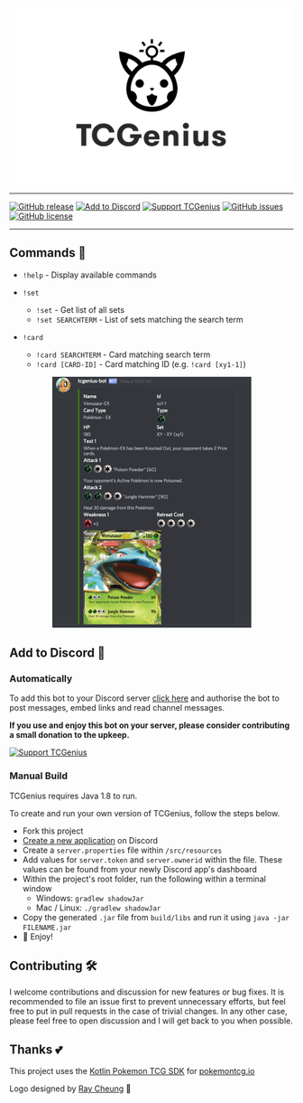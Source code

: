<p align="center" width="400">
    <img src="https://raw.githubusercontent.com/ed-george/TCGenius/master/files/logo.png">
</p>

--------------

[![GitHub release](https://img.shields.io/github/release/ed-george/TCGenius.svg)](https://github.com/ed-george/TCGenius/releases) [![Add to Discord](https://img.shields.io/badge/add%20to-discord-7289da.svg)](https://discordapp.com/oauth2/authorize?&client_id=448896569882705930&scope=bot&permissions=0) [![Support TCGenius](https://img.shields.io/badge/buy%20me%20a%20beer-via%20beerpay-f85d5d.svg)](https://beerpay.io/ed-george/TCGenius) [![GitHub issues](https://img.shields.io/github/issues/ed-george/TCGenius.svg)](https://github.com/ed-george/TCGenius/issues) [![GitHub license](https://img.shields.io/badge/license-Apache%202.0-blue.svg)](https://raw.githubusercontent.com/ed-george/TCGenius/master/LICENSE)

--------------

## Commands 📣

* `!help` - Display available commands

* `!set`
	* `!set` - Get list of all sets
	* `!set SEARCHTERM` - List of sets matching the search term

* `!card`
	* `!card SEARCHTERM` - Card matching search term
	* `!card [CARD-ID]` - Card matching ID (e.g. `!card [xy1-1]`) 

<p align="center">
    <img src="https://raw.githubusercontent.com/ed-george/TCGenius/master/files/bot-example-1.png" width="353">
</p>

## Add to Discord 🤖 

### Automatically

To add this bot to your Discord server [click here](https://discordapp.com/oauth2/authorize?&client_id=448896569882705930&scope=bot&permissions=0) and authorise the bot to post messages, embed links and read channel messages.

**If you use and enjoy this bot on your server, please consider contributing a small donation to the upkeep.**

[![Support TCGenius](https://img.shields.io/badge/Click%20here%20to%20support-via%20beerpay-f85d5d.svg)](https://beerpay.io/ed-george/TCGenius)

### Manual Build

TCGenius requires Java 1.8 to run.

To create and run your own version of TCGenius, follow the steps below.


* Fork this project
* [Create a new application](https://discordapp.com/developers/applications/me/create) on Discord
* Create a `server.properties` file within `/src/resources`
* Add values for `server.token` and `server.ownerid` within the file. These values can be found from your newly Discord app's dashboard 
* Within the project's root folder, run the following within a terminal window
	* Windows: `gradlew shadowJar`
	* Mac / Linux: `./gradlew shadowJar`
* Copy the generated `.jar` file from `build/libs` and run it using `java -jar FILENAME.jar` 
* 🎉 Enjoy!

## Contributing 🛠

I welcome contributions and discussion for new features or bug fixes. It is recommended to file an issue first to prevent unnecessary efforts, but feel free to put in pull requests in the case of trivial changes. In any other case, please feel free to open discussion and I will get back to you when possible.

## Thanks 💕

This project uses the [Kotlin Pokemon TCG SDK](https://github.com/PokemonTCG/pokemon-tcg-sdk-kotlin) for [pokemontcg.io](https://pokemontcg.io/)

Logo designed by [Ray Cheung](https://twitter.com/dropstoproll) 🙌


